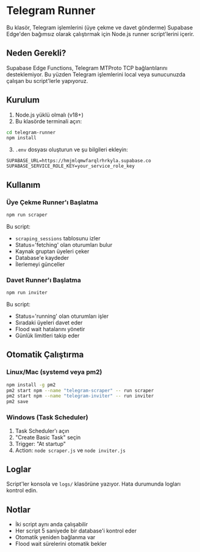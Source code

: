 # Telegram Runner

Bu klasör, Telegram işlemlerini (üye çekme ve davet gönderme) Supabase Edge'den bağımsız olarak çalıştırmak için Node.js runner script'lerini içerir.

## Neden Gerekli?

Supabase Edge Functions, Telegram MTProto TCP bağlantılarını desteklemiyor. Bu yüzden Telegram işlemlerini local veya sunucunuzda çalışan bu script'lerle yapıyoruz.

## Kurulum

1. Node.js yüklü olmalı (v18+)
2. Bu klasörde terminali açın:
```bash
cd telegram-runner
npm install
```

3. `.env` dosyası oluşturun ve şu bilgileri ekleyin:
```env
SUPABASE_URL=https://hmjmlqmwfarqlrhrkyla.supabase.co
SUPABASE_SERVICE_ROLE_KEY=your_service_role_key
```

## Kullanım

### Üye Çekme Runner'ı Başlatma
```bash
npm run scraper
```

Bu script:
- `scraping_sessions` tablosunu izler
- Status='fetching' olan oturumları bulur
- Kaynak gruptan üyeleri çeker
- Database'e kaydeder
- İlerlemeyi günceller

### Davet Runner'ı Başlatma
```bash
npm run inviter
```

Bu script:
- Status='running' olan oturumları işler
- Sıradaki üyeleri davet eder
- Flood wait hatalarını yönetir
- Günlük limitleri takip eder

## Otomatik Çalıştırma

### Linux/Mac (systemd veya pm2)
```bash
npm install -g pm2
pm2 start npm --name "telegram-scraper" -- run scraper
pm2 start npm --name "telegram-inviter" -- run inviter
pm2 save
```

### Windows (Task Scheduler)
1. Task Scheduler'ı açın
2. "Create Basic Task" seçin
3. Trigger: "At startup"
4. Action: `node scraper.js` ve `node inviter.js`

## Loglar

Script'ler konsola ve `logs/` klasörüne yazıyor. Hata durumunda logları kontrol edin.

## Notlar

- İki script aynı anda çalışabilir
- Her script 5 saniyede bir database'i kontrol eder
- Otomatik yeniden bağlanma var
- Flood wait sürelerini otomatik bekler
